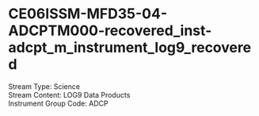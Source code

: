 # CE06ISSM-MFD35-04-ADCPTM000-recovered_inst-adcpt_m_instrument_log9_recovered

Stream Type: Science<br>
Stream Content: LOG9 Data Products<br>
Instrument Group Code: ADCP<br>
